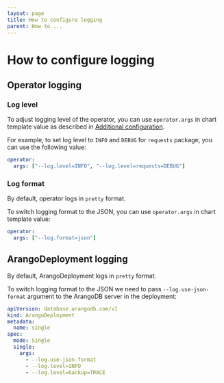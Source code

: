 ```yaml
---
layout: page
title: How to configure logging
parent: How to ...
---
```


# How to configure logging

## Operator logging

### Log level

To adjust logging level of the operator, you can use `operator.args` in chart template value 
as described in [Additional configuration](additional_configuration.md).

For example, to set log level to `INFO` and `DEBUG` for `requests` package, you can use the following value:
```yaml
operator:
  args: ["--log.level=INFO", "--log.level=requests=DEBUG"]
```

### Log format

By default, operator logs in `pretty` format.

To switch logging format to the JSON, you can use `operator.args` in chart template value:
```yaml
operator:
  args: ["--log.format=json"]
```

## ArangoDeployment logging

By default, ArangoDeployment logs in `pretty` format.

To switch logging format to the JSON we need to pass `--log.use-json-format` argument to the ArangoDB server in the deployment:
```yaml
apiVersion: database.arangodb.com/v1
kind: ArangoDeployment
metadata:
  name: single
spec:
  mode: Single
  single:
    args:
      - --log.use-json-format
      - --log.level=INFO
      - --log.level=backup=TRACE
```
